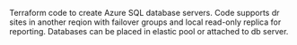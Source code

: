 Terraform code to create Azure SQL database servers. Code supports dr sites in another reqion with failover groups and local read-only replica for reporting. Databases can be placed in elastic pool or attached to db server.
